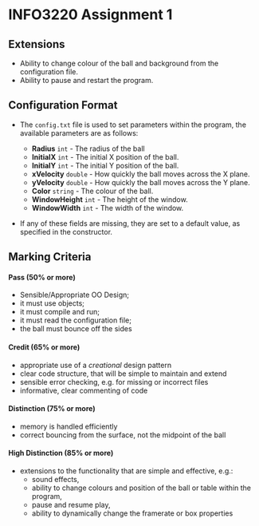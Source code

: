 INFO3220 Assignment 1
=====================

## Extensions
* Ability to change colour of the ball and background from the configuration file.
* Ability to pause and restart the program.

## Configuration Format
* The `config.txt` file is used to set parameters within the program, the available parameters are as follows:
	* **Radius** `int` - The radius of the ball
	* **InitialX** `int` - The initial X position of the ball.
	* **InitialY** `int` - The initial Y position of the ball.
	* **xVelocity** `double` - How quickly the ball moves across the X plane.
	* **yVelocity** `double` - How quickly the ball moves across the Y plane.
	* **Color** `string` - The colour of the ball.
	* **WindowHeight** `int` - The height of the window.
	* **WindowWidth** `int` - The width of the window.


* If any of these fields are missing, they are set to a default value, as specified in the constructor.


## Marking Criteria

#### Pass (50% or more)
* Sensible/Appropriate OO Design;
* it must use objects;
* it must compile and run;
* it must read the configuration file;
* the ball must bounce off the sides

#### Credit (65% or more)
* appropriate use of a *creational* design pattern
* clear code structure, that will be simple to maintain and extend
* sensible error checking, e.g. for missing or incorrect files
* informative, clear commenting of code

#### Distinction (75% or more)
* memory is handled efficiently
* correct bouncing from the surface, not the midpoint of the ball

#### High Distinction (85% or more)
* extensions to the functionality that are simple and effective, e.g.:
	* sound effects,
	* ability to change colours and position of the ball or table within the program,
	* pause and resume play,
	* ability to dynamically change the framerate or box properties
	
